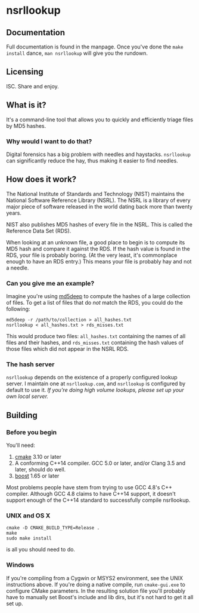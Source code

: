 # nsrllookup

## Documentation
Full documentation is found in the manpage.  Once you've done the
`make install` dance, `man nsrllookup` will give you the rundown.

## Licensing
ISC.  Share and enjoy.

## What is it?
It's a command-line tool that allows you to quickly and efficiently triage
files by MD5 hashes.

### Why would I want to do that?
Digital forensics has a big problem with needles and haystacks.  `nsrllookup`
can significantly reduce the hay, thus making it easier to find needles.

## How does it work?
The National Institute of Standards and Technology (NIST) maintains the
National Software Reference Library (NSRL).  The NSRL is a library of every
major piece of software released in the world dating back more than twenty
years.

NIST also publishes MD5 hashes of every file in the NSRL.  This is called the
Reference Data Set (RDS).

When looking at an unknown file, a good place to begin is to compute its MD5
hash and compare it against the RDS.  If the hash value is found in the RDS,
your file is probably boring.  (At the very least, it's commonplace enough to
have an RDS entry.)  This means your file is probably hay and not a needle.

### Can you give me an example?

Imagine you're using [md5deep](https://github.com/jessek/hashdeep/) to
compute the hashes of a large collection of files.  To get a list of files
that do _not_ match the RDS, you could do the following:

```
md5deep -r /path/to/collection > all_hashes.txt
nsrllookup < all_hashes.txt > rds_misses.txt
```

This would produce two files: `all_hashes.txt` containing the names of
all files and their hashes, and `rds_misses.txt` containing the hash
values of those files which did not appear in the NSRL RDS.

### The hash server

`nsrllookup` depends on the existence of a properly configured
lookup server.  I maintain one at `nsrllookup.com`, and `nsrllookup`
is configured by default to use it.  _If you're doing high volume
lookups, please set up your own local server._

## Building

### Before you begin
You'll need:

1. [cmake](http://www.cmake.org) 3.10 or later
2. A conforming C++14 compiler.  GCC 5.0 or later, and/or Clang 3.5 and later, should do well.
3. [boost](http://www.boost.org) 1.65 or later

Most problems people have stem from trying to use GCC 4.8's C++
compiler.  Although GCC 4.8 claims to have C++14 support, it
doesn't support enough of the C++14 standard to successfully
compile nsrllookup.

### UNIX and OS X

```
cmake -D CMAKE_BUILD_TYPE=Release .
make
sudo make install
```

is all you should need to do.

### Windows

If you're compiling from a Cygwin or MSYS2 environment, see the UNIX
instructions above.  If you're doing a native compile, run `cmake-gui.exe`
to configure CMake parameters.  In the resulting solution file you'll probably
have to manually set Boost's include and lib dirs, but it's not hard to get
it all set up.
